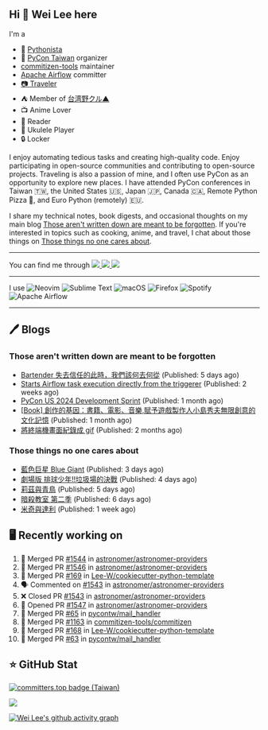 ## Hi 👋 Wei Lee here

I'm a

* 🐍 [Pythonista](https://pycon-note.wei-lee.me/)
* 🐍 [PyCon Taiwan](https://tw.pycon.org/) organizer
* [commitizen-tools](https://github.com/commitizen-tools) maintainer
* [Apache Airflow](https://github.com/apache/airflow/) committer
* [📷 Traveler](https://travlog.wei-lee.me/)
* ⛺ Member of [台湾野クル▲](https://twitter.com/Taiwannokuru)
* 📺 Anime Lover
* 📖 Reader
* 🎵 Ukulele Player
* 🔒 Locker

I enjoy automating tedious tasks and creating high-quality code. Enjoy participating in open-source communities and contributing to open-source projects. Traveling is also a passion of mine, and I often use PyCon as an opportunity to explore new places. I have attended PyCon conferences in Taiwan 🇹🇼, the United States 🇺🇸, Japan 🇯🇵, Canada 🇨🇦, Remote Python Pizza 🍕, and Euro Python (remotely) 🇪🇺.

I share my technical notes, book digests, and occasional thoughts on my main blog [Those aren't written down are meant to be forgotten](https://blog.wei-lee.me/). If you're interested in topics such as cooking, anime, and travel, I chat about those things on [Those things no one cares about](https://travlog.wei-lee.me/).


---

<p align="left">
You can find me through
  <a href="https://in.linkedin.com/in/clleew" target="blank">
    <img src="https://img.shields.io/badge/LinkedIn-0077B5?style=for-the-badge&logo=linkedin&logoColor=white" />
  </a>
  <a href="https://twitter.com/clleew" target="blank">
    <img src="https://img.shields.io/badge/Twitter-1DA1F2?style=for-the-badge&logo=twitter&logoColor=white" />
  </a>
  <a href="https://github.com/Lee-W/" target="blank">
    <img src="https://img.shields.io/badge/GitHub-100000?style=for-the-badge&logo=github&logoColor=white" />
  </a>
</p>

---

I use ![Neovim](https://img.shields.io/badge/NeoVim-%2357A143.svg?&style=for-the-badge&logo=neovim&logoColor=white) ![Sublime Text](https://img.shields.io/badge/sublime_text-%23575757.svg?style=for-the-badge&logo=sublime-text&logoColor=important) ![macOS](https://img.shields.io/badge/mac%20os-000000?style=for-the-badge&logo=macos&logoColor=F0F0F0) ![Firefox](https://img.shields.io/badge/Firefox-FF7139?style=for-the-badge&logo=Firefox-Browser&logoColor=white) ![Spotify](https://img.shields.io/badge/Spotify-1ED760?style=for-the-badge&logo=spotify&logoColor=white) ![Apache Airflow](https://img.shields.io/badge/Apache%20Airflow-017CEE?style=for-the-badge&logo=Apache%20Airflow&logoColor=white)

---


## 🖊️ Blogs

### Those aren't written down are meant to be forgotten

* [Bartender 失去信任的此時，我們該何去何從](https://blog.wei-lee.me/posts/tech/2024/06/where-should-we-go-if-bartender-is-no-longer-considered-safe) (Published: 5 days ago)
* [Starts Airflow task execution directly from the triggerer](https://blog.wei-lee.me/posts/tech/2024/06/starts-execution-directly-from-triggerer-without-going-to-worker) (Published: 2 weeks ago)
* [PyCon US 2024 Development Sprint](https://blog.wei-lee.me/posts/tech/2024/05/pycon-us-2024-development-sprint) (Published: 1 month ago)
* [[Book] 創作的基因：書籍、電影、音樂,賦予遊戲製作人小島秀夫無限創意的文化記憶](https://blog.wei-lee.me/posts/book/2024/05/creative-gene) (Published: 1 month ago)
* [將終端機畫面紀錄成 gif](https://blog.wei-lee.me/posts/tech/2024/04/record-terminal-actions-and-export-as-gif) (Published: 2 months ago)

### Those things no one cares about
 
 * [藍色巨星 Blue Giant](https://travlog.wei-lee.me/posts/review/2024/06/blue-giant) (Published: 3 days ago)
 * [劇場版 排球少年!!垃圾場的決戰](https://travlog.wei-lee.me/posts/review/2024/06/haikyu-the-movie-decisive-battle-at-the-garbage-dump) (Published: 4 days ago)
 * [莉茲與青鳥](https://travlog.wei-lee.me/posts/review/2024/06/liz-and-the-blue-bird) (Published: 5 days ago)
 * [暗殺教室 第二季](https://travlog.wei-lee.me/posts/review/2024/06/assassination-classroom-s2) (Published: 6 days ago)
 * [米奇與達利](https://travlog.wei-lee.me/posts/review/2024/06/migi-and-dali) (Published: 1 week ago)

## 🖥️ Recently working on

1. 🎉 Merged PR [#1544](https://github.com/astronomer/astronomer-providers/pull/1544) in [astronomer/astronomer-providers](https://github.com/astronomer/astronomer-providers)
2. 🎉 Merged PR [#1546](https://github.com/astronomer/astronomer-providers/pull/1546) in [astronomer/astronomer-providers](https://github.com/astronomer/astronomer-providers)
3. 🎉 Merged PR [#169](https://github.com/Lee-W/cookiecutter-python-template/pull/169) in [Lee-W/cookiecutter-python-template](https://github.com/Lee-W/cookiecutter-python-template)
4. 🗣 Commented on [#1543](https://github.com/astronomer/astronomer-providers/pull/1543#issuecomment-2174895934) in [astronomer/astronomer-providers](https://github.com/astronomer/astronomer-providers)
5. ❌ Closed PR [#1543](https://github.com/astronomer/astronomer-providers/pull/1543) in [astronomer/astronomer-providers](https://github.com/astronomer/astronomer-providers)
6. 💪 Opened PR [#1547](https://github.com/astronomer/astronomer-providers/pull/1547) in [astronomer/astronomer-providers](https://github.com/astronomer/astronomer-providers)
7. 🎉 Merged PR [#65](https://github.com/pycontw/mail_handler/pull/65) in [pycontw/mail_handler](https://github.com/pycontw/mail_handler)
8. 🎉 Merged PR [#1163](https://github.com/commitizen-tools/commitizen/pull/1163) in [commitizen-tools/commitizen](https://github.com/commitizen-tools/commitizen)
9. 🎉 Merged PR [#168](https://github.com/Lee-W/cookiecutter-python-template/pull/168) in [Lee-W/cookiecutter-python-template](https://github.com/Lee-W/cookiecutter-python-template)
10. 🎉 Merged PR [#63](https://github.com/pycontw/mail_handler/pull/63) in [pycontw/mail_handler](https://github.com/pycontw/mail_handler)


## ⭐ GitHub Stat

[![committers.top badge (Taiwan)](https://user-badge.committers.top/taiwan_public/Lee-W.svg)](https://user-badge.committers.top/taiwan_public/Lee-W)

[![](https://github-readme-stats.vercel.app/api?username=Lee-W&show_icons=true&hide_title=true&cache_seconds=86400)](https://github.com/anuraghazra/github-readme-stats)

[![Wei Lee's github activity graph](https://github-readme-activity-graph.vercel.app/graph?username=Lee-W&theme=dracula)](https://github.com/ashutosh00710/github-readme-activity-graph)
